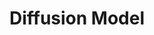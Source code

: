 ---
title: Diffusion Model
menu: 
  sidebar:
    name: Diffusion Model
    identifier: diffusion
    parent: aigc
    weight: 100
---